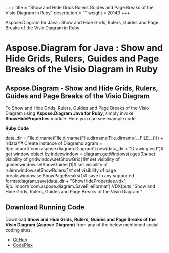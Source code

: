+++
title = "Show and Hide Grids Rulers Guides and Page Breaks of the Visio Diagram in Ruby" 
description = "" 
weight = 20143 
+++

Aspose.Diagram for Java : Show and Hide Grids, Rulers, Guides and Page Breaks of the Visio Diagram in Ruby  

# Aspose.Diagram for Java : Show and Hide Grids, Rulers, Guides and Page Breaks of the Visio Diagram in Ruby


## Aspose.Diagram - Show and Hide Grids, Rulers, Guides and Page Breaks of the Visio Diagram

To Show and Hide Grids, Rulers, Guides and Page Breaks of the Visio Diagram using **Aspose.Diagram Java for Ruby**, simply invoke **ShowHideProperties** module. Here you can see example code.

**Ruby Code**

data\_dir = File.dirname(File.dirname(File.dirname(File.dirname(\_\_FILE\_\_)))) + '/data/'# Create instance of Diagramdiagram = Rjb::import('com.aspose.diagram.Diagram').new(data\_dir + "Drawing.vsd")# get window object by indexwindow = diagram.getWindows().get(0)# set visibility of gridwindow.setShowGrid(1)# set visibility of guideswindow.setShowGuides(1)# set visibility of rulerswindow.setShowRulers(1)# set visibility of page breakswindow.setShowPageBreaks(1)# save in any supported formatdiagram.save(data\_dir + "ShowHideProperties.vdx", Rjb::import('com.aspose.diagram.SaveFileFormat').VDX)puts "Show and Hide Grids, Rulers, Guides and Page Breaks of the Visio Diagram."

## Download Running Code

Download **Show and Hide Grids, Rulers, Guides and Page Breaks of the Visio Diagram (Aspose.Diagram)** from any of the below mentioned social coding sites:

*   [GitHub](https://github.com/asposediagram/Aspose.Diagram-for-Java/blob/master/Plugins/Aspose_Diagram_Java_for_Ruby/lib/asposediagramjava/WindowElements/showhideproperties.rb)
*   [CodePlex](https://asposediagramjavaruby.codeplex.com/SourceControl/latest#lib/asposediagramjava/WindowElements/showhideproperties.rb)

